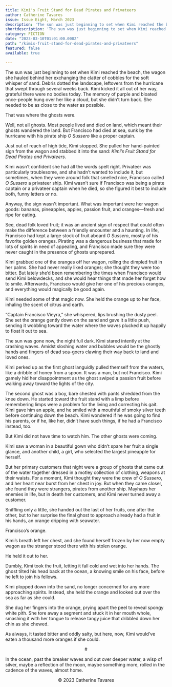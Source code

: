 ```yaml
---
title: Kimi's Fruit Stand for Dead Pirates and Privateers
author: Catherine Tavares
issue: Issue Eight, March 2023
description: 'The sun was just beginning to set when Kimi reached the beach, the wagon she hauled behind her exchanging the clatter of cobbles for the soft whisper of sand. Debris dotted the landscape, leftovers from the hurricane that swept through several weeks back. Kimi kicked it all out of her way, grateful there were no bodies today. The memory of purple and bloated once-people hung over her like a cloud, but she didn’t turn back. She needed to be as close to the water as possible. <p>That was where the ghosts were. </p>' 
shortdescription: 'The sun was just beginning to set when Kimi reached the beach, the wagon she hauled behind her exchanging the clatter of cobbles for the soft whisper of sand. Debris dotted the landscape, leftovers from the hurricane that swept through several weeks back. Kimi kicked it all out of her way, grateful there were no bodies today. The memory of purple and bloated once-people hung over her like a cloud, but she didn’t turn back. She needed to be as close to the water as possible. <p>That was where the ghosts were. </p>'
category: FICTION
date: "2023-03-10T01:01:00.000Z"
path: "/kimis-fruit-stand-for-dead-pirates-and-privateers"
featured: false
available: true

---
```


The sun was just beginning to set when Kimi reached the beach, the wagon she hauled behind her exchanging the clatter of cobbles for the soft whisper of sand. Debris dotted the landscape, leftovers from the hurricane that swept through several weeks back. Kimi kicked it all out of her way, grateful there were no bodies today. The memory of purple and bloated once-people hung over her like a cloud, but she didn’t turn back. She needed to be as close to the water as possible. 

That was where the ghosts were.

Well, not all ghosts. Most people lived and died on land, which meant their ghosts wandered the land. But Francisco had died at sea, sunk by the hurricane with his pirate ship *O Sussero* like a proper captain.

Just out of reach of high tide, Kimi stopped. She pulled her hand-painted sign from the wagon and stabbed it into the sand: *Kimi’s Fruit Stand for Dead Pirates and Privateers*. 

Kimi wasn’t confident she had all the words spelt right. Privateer was particularly troublesome, and she hadn’t wanted to include it, but sometimes, when they were around folk that smelled nice, Francisco called *O Sussero* a privateer ship. Kimi wasn’t sure if Francisco was being a pirate captain or a privateer captain when he died, so she figured it best to include both, funny letters or no.

Anyway, the sign wasn't important. What was important were her wagon goods: bananas, pineapples, apples, passion fruit, and oranges—fresh and ripe for eating.

See, dead folk loved fruit; it was an ancient sign of respect that could often make the difference between a friendly encounter and a haunting. In life, Francisco had kept a large stock of fruit aboard *O Sussero*, mostly of his favorite golden oranges. Pirating was a dangerous business that made for lots of spirits in need of appealing, and Francisco made sure they were never caught in the presence of ghosts unprepared.

Kimi grabbed one of the oranges off her wagon, rolling the dimpled fruit in her palms. She had never really liked oranges; she thought they were too bitter. But lately she’d been remembering the times when Francisco would send Kimi belowdecks, and she would hear things that made her forget how to smile. Afterwards, Francisco would give her one of his precious oranges, and everything would magically be good again.

Kimi needed some of that magic now. She held the orange up to her face, inhaling the scent of citrus and earth.

“Captain Francisco Vieyra,” she whispered, lips brushing the dusty peel. She set the orange gently down on the sand and gave it a little push, sending it wobbling toward the water where the waves plucked it up happily to float it out to sea.

The sun was gone now, the night full dark. Kimi stared intently at the crashing waves. Amidst sloshing water and bubbles would be the ghostly hands and fingers of dead sea-goers clawing their way back to land and loved ones.

Kimi perked up as the first ghost languidly pulled themself from the waters, like a dribble of honey from a spoon. It was a man, but not Francisco. Kimi gamely hid her disappointment as the ghost swiped a passion fruit before walking away toward the lights of the city. 

The second ghost was a boy, bare chested with pants shredded from the knee down. He started toward the fruit stand with a limp before remembering limps were a problem for the living and correcting his gait. Kimi gave him an apple, and he smiled with a mouthful of smoky silver teeth before continuing down the beach. Kimi wondered if he was going to find his parents, or if he, like her, didn’t have such things, if he had a Francisco instead, too. 

But Kimi did not have time to watch him. The other ghosts were coming.

Kimi saw a woman in a beautiful gown who didn’t spare her fruit a single glance, and another child, a girl, who selected the largest pineapple for herself. 

But her primary customers that night were a group of ghosts that came out of the water together dressed in a motley collection of clothing, weapons at their waists. For a moment, Kimi thought they were the crew of *O Sussero*, and her heart near burst from her chest in joy. But when they came closer, she found they were strangers, pirates from another ship. Mayhaps her enemies in life, but in death her customers, and Kimi never turned away a customer.

Sniffling only a little, she handed out the last of her fruits, one after the other, but to her surprise the final ghost to approach already had a fruit in his hands, an orange dripping with seawater. 

Francisco’s orange.

Kimi’s breath left her chest, and she found herself frozen by her now empty wagon as the stranger stood there with his stolen orange.

He held it out to her.

Dumbly, Kimi took the fruit, letting it fall cold and wet into her hands. The ghost tilted his head back at the ocean, a knowing smile on his face, before he left to join his fellows.

Kimi plopped down into the sand, no longer concerned for any more approaching spirits. Instead, she held the orange and looked out over the sea as far as she could.

She dug her fingers into the orange, prying apart the peel to reveal spongy white pith. She tore away a segment and stuck it in her mouth whole, smashing it with her tongue to release tangy juice that dribbled down her chin as she chewed. 

As always, it tasted bitter and oddly salty, but here, now, Kimi would’ve eaten a thousand more oranges if she could.

<p style="text-align: center;">#</p>

In the ocean, past the breaker waves and out over deeper water, a wisp of silver, maybe a reflection of the moon, maybe something more, rolled in the cadence of the waves, almost home.


<p style="text-align: center;">© 2023 Catherine Tavares</p>
